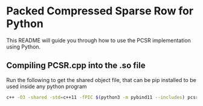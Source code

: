# Packed Compressed Sparse Row for Python

This README will guide you through how to use the PCSR implementation using Python.

## Compiling PCSR.cpp into the .so file

Run the following to get the shared object file, that can be pip installed to be used inside any python program

```bash
c++ -O3 -shared -std=c++11 -fPIC $(python3 -m pybind11 --includes) pcsr.cpp -o pcsr$(python3-config --extension-suffix)
```